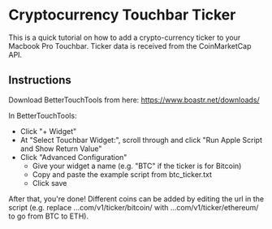 <h1> Cryptocurrency Touchbar Ticker </h1>

This is a quick tutorial on how to add a crypto-currency ticker to your Macbook Pro Touchbar. Ticker data is received from the CoinMarketCap API.

<h2> Instructions </h2>

Download BetterTouchTools from here: https://www.boastr.net/downloads/

In BetterTouchTools:
- Click "+ Widget"
- At "Select Touchbar Widget:", scroll through and click "Run Apple Script and Show Return Value"
- Click "Advanced Configuration"
  - Give your widget a name (e.g. "BTC" if the ticker is for Bitcoin)
  - Copy and paste the example script from btc_ticker.txt
  - Click save

After that, you're done! Different coins can be added by editing the url in the script (e.g. replace ...com/v1/ticker/bitcoin/ with ...com/v1/ticker/ethereum/ to go from BTC to ETH).
